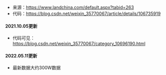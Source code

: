 * 来源：https://www.landchina.com/default.aspx?tabid=263
* 代码：https://blog.csdn.net/weixin_35770067/article/details/106735919
#### 2021.10.05更新
* 代码可见：https://blog.csdn.net/weixin_35770067/category_10696190.html

#### 2022.05.11更新
* 最新数据大约300W数据
